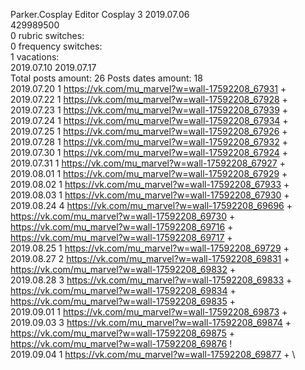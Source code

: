 Parker.Cosplay	Editor Cosplay 3 2019.07.06\
429989500\
0 rubric switches:\
0 frequency switches:\
1 vacations:\
2019.07.10 2019.07.17 \
Total posts amount: 26	Posts dates amount: 18\
2019.07.20 1 https://vk.com/mu_marvel?w=wall-17592208_67931 + \
2019.07.22 1 https://vk.com/mu_marvel?w=wall-17592208_67928 + \
2019.07.23 1 https://vk.com/mu_marvel?w=wall-17592208_67939 + \
2019.07.24 1 https://vk.com/mu_marvel?w=wall-17592208_67934 + \
2019.07.25 1 https://vk.com/mu_marvel?w=wall-17592208_67926 + \
2019.07.28 1 https://vk.com/mu_marvel?w=wall-17592208_67932 + \
2019.07.30 1 https://vk.com/mu_marvel?w=wall-17592208_67924 + \
2019.07.31 1 https://vk.com/mu_marvel?w=wall-17592208_67927 + \
2019.08.01 1 https://vk.com/mu_marvel?w=wall-17592208_67929 + \
2019.08.02 1 https://vk.com/mu_marvel?w=wall-17592208_67933 + \
2019.08.03 1 https://vk.com/mu_marvel?w=wall-17592208_67930 + \
2019.08.24 4 https://vk.com/mu_marvel?w=wall-17592208_69696 + https://vk.com/mu_marvel?w=wall-17592208_69730 + https://vk.com/mu_marvel?w=wall-17592208_69716 + https://vk.com/mu_marvel?w=wall-17592208_69717 + \
2019.08.25 1 https://vk.com/mu_marvel?w=wall-17592208_69729 + \
2019.08.27 2 https://vk.com/mu_marvel?w=wall-17592208_69831 + https://vk.com/mu_marvel?w=wall-17592208_69832 + \
2019.08.28 3 https://vk.com/mu_marvel?w=wall-17592208_69833 + https://vk.com/mu_marvel?w=wall-17592208_69834 + https://vk.com/mu_marvel?w=wall-17592208_69835 + \
2019.09.01 1 https://vk.com/mu_marvel?w=wall-17592208_69873 + \
2019.09.03 3 https://vk.com/mu_marvel?w=wall-17592208_69874 + https://vk.com/mu_marvel?w=wall-17592208_69875 + https://vk.com/mu_marvel?w=wall-17592208_69876 ! \
2019.09.04 1 https://vk.com/mu_marvel?w=wall-17592208_69877 + \
